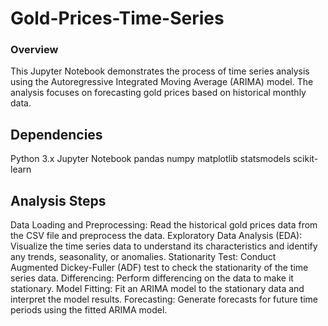 # Gold-Prices-Time-Series
### Overview
This Jupyter Notebook demonstrates the process of time series analysis using the Autoregressive Integrated Moving Average (ARIMA) model. The analysis focuses on forecasting gold prices based on historical monthly data.

## Dependencies
Python 3.x
Jupyter Notebook
pandas
numpy
matplotlib
statsmodels
scikit-learn

## Analysis Steps
Data Loading and Preprocessing: Read the historical gold prices data from the CSV file and preprocess the data.
Exploratory Data Analysis (EDA): Visualize the time series data to understand its characteristics and identify any trends, seasonality, or anomalies.
Stationarity Test: Conduct Augmented Dickey-Fuller (ADF) test to check the stationarity of the time series data.
Differencing: Perform differencing on the data to make it stationary.
Model Fitting: Fit an ARIMA model to the stationary data and interpret the model results.
Forecasting: Generate forecasts for future time periods using the fitted ARIMA model.
